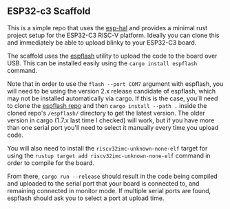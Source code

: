 ## ESP32-c3 Scaffold

This is a simple repo that uses the [esp-hal](https://github.com/esp-rs/esp-hal) and provides a minimal rust project setup for the ESP32-C3 RISC-V platform. Ideally you can clone this and immediately be able to upload blinky to your ESP32-C3 board.

The scaffold uses the [espflash](https://github.com/esp-rs/espflash) utility to upload the code to the board over USB. This can be installed easily using the `cargo install espflash` command.

Note that in order to use the `flash --port COM7` argument with espflash, you will need to be using the version 2.x release candidate of espflash, which may not be installed automatically via cargo. If this is the case, you'll need to clone the [espflash repo](https://github.com/esp-rs/espflash) and then `cargo install --path .` inside the cloned repo's `/espflash/` directory to get the latest version. The older version in cargo (1.7.x last time I checked) will work, but if you have more than one serial port you'll need to select it manually every time you upload code.

You will also need to install the `riscv32imc-unknown-none-elf` target for using the `rustup target add riscv32imc-unknown-none-elf` command in order to compile for the board.

From there, `cargo run --release` should result in the code being compiled and uploaded to the serial port that your board is connected to, and remaining connected in monitor mode. If multiple serial ports are found, espflash should ask you to select a port at upload time.

